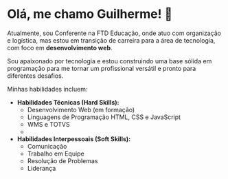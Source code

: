 # Olá, me chamo Guilherme! 👋

Atualmente, sou Conferente na FTD Educação, onde atuo com organização e logística, mas estou em transição de carreira para a área de tecnologia, com foco em **desenvolvimento web**.

Sou apaixonado por tecnologia e estou construindo uma base sólida em programação para me tornar um profissional versátil e pronto para diferentes desafios.

Minhas habilidades incluem:

- **Habilidades Técnicas (Hard Skills):**
  - Desenvolvimento Web (em formação)
  - Linguagens de Programação HTML, CSS e JavaScript
  - WMS e TOTVS
  - 
- **Habilidades Interpessoais (Soft Skills):**
  - Comunicação
  - Trabalho em Equipe
  - Resolução de Problemas
  - Liderança
